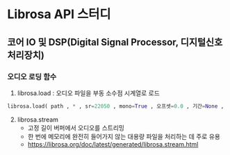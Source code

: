 # Librosa API 스터디

## 코어 IO 및 DSP(Digital Signal Processor, 디지털신호처리장치)

### 오디오 로딩 함수

1. librosa.load : 오디오 파일을 부동 소수점 시계열로 로드
```python
librosa.load( path , * , sr=22050 , mono=True , 오프셋=0.0 , 기간=None , dtype=<class 'numpy.float32'> , res_type='soxr_hq' )
```

2. librosa.stream
   - 고정 길이 버퍼에서 오디오를 스트리밍
   - 한 번에 메모리에 완전히 들어가지 않는 대용량 파일을 처리하는 데 주로 유용
   - <https://librosa.org/doc/latest/generated/librosa.stream.html>
